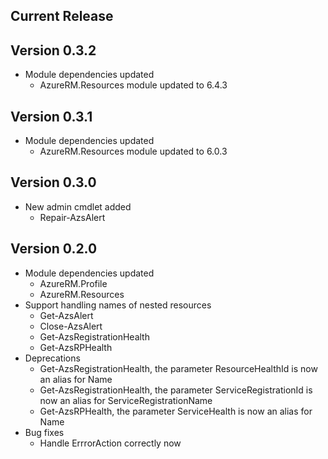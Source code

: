 ﻿<!--
    Please leave this section at the top of the change log.

    Changes for the current release should go under the section titled "Current Release", and should adhere to the following format:

    ## Current Release
    * Overview of change #1
        - Additional information about change #1
    * Overview of change #2
        - Additional information about change #2
        - Additional information about change #2
    * Overview of change #3
    * Overview of change #4
        - Additional information about change #4

    ## YYYY.MM.DD - Version X.Y.Z (Previous Release)
    * Overview of change #1
        - Additional information about change #1
-->
## Current Release

## Version 0.3.2
* Module dependencies updated
    * AzureRM.Resources module updated to 6.4.3

## Version 0.3.1
* Module dependencies updated
    * AzureRM.Resources module updated to 6.0.3

## Version 0.3.0
* New admin cmdlet added
    * Repair-AzsAlert

## Version 0.2.0
* Module dependencies updated
    * AzureRM.Profile
    * AzureRM.Resources
* Support handling names of nested resources
    * Get-AzsAlert
    * Close-AzsAlert
    * Get-AzsRegistrationHealth
    * Get-AzsRPHealth
* Deprecations
    * Get-AzsRegistrationHealth, the parameter ResourceHealthId is now an alias for Name
    * Get-AzsRegistrationHealth, the parameter ServiceRegistrationId is now an alias for ServiceRegistrationName
    * Get-AzsRPHealth, the parameter ServiceHealth is now an alias for Name
* Bug fixes
    * Handle ErrrorAction correctly now

